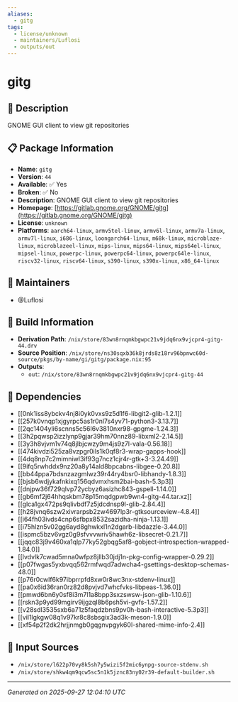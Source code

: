 ```yaml
---
aliases:
  - gitg
tags:
  - license/unknown
  - maintainers/Luflosi
  - outputs/out
---
```


# gitg

## 📝 Description

GNOME GUI client to view git repositories

## 📋 Package Information

- **Name**: `gitg`
- **Version**: `44`
- **Available**: ✅ Yes
- **Broken**: ✅ No
- **Description**: GNOME GUI client to view git repositories
- **Homepage**: [https://gitlab.gnome.org/GNOME/gitg](https://gitlab.gnome.org/GNOME/gitg)
- **License**: `unknown`
- **Platforms**: `aarch64-linux`, `armv5tel-linux`, `armv6l-linux`, `armv7a-linux`, `armv7l-linux`, `i686-linux`, `loongarch64-linux`, `m68k-linux`, `microblaze-linux`, `microblazeel-linux`, `mips-linux`, `mips64-linux`, `mips64el-linux`, `mipsel-linux`, `powerpc-linux`, `powerpc64-linux`, `powerpc64le-linux`, `riscv32-linux`, `riscv64-linux`, `s390-linux`, `s390x-linux`, `x86_64-linux`
## 👥 Maintainers

- @Luflosi


## 🔧 Build Information

- **Derivation Path**: `/nix/store/83wn8rnqmkbgwpc21v9jdq6nx9vjcpr4-gitg-44.drv`
- **Source Position**: `/nix/store/ns30sqxb36k8jrds8z18rv96bpnwc60d-source/pkgs/by-name/gi/gitg/package.nix:95`
- **Outputs**:
  - `out`:  `/nix/store/83wn8rnqmkbgwpc21v9jdq6nx9vjcpr4-gitg-44`

## 🔗 Dependencies

- [[0nk1iss8ybckv4nj8i0yk0vxs9z5d1f6-libgit2-glib-1.2.1]]
- [[257k0vnqp1xjgyrpc5as1r0nl7s4yv71-python3-3.13.7]]
- [[2qc1404yli6scnns5c56l6v3810nxr98-gpgme-1.24.3]]
- [[3h2pqwsp2izzlynp9gjar39hm70nnz89-libxml2-2.14.5]]
- [[3y3h8vjvm1v74q8jlbjcwzy9m4js9z7l-vala-0.56.18]]
- [[474kivdzi525za8vzpgr0ils1k0qf8r3-wrap-gapps-hook]]
- [[4dq8np7c2mimniwl3if93g7ncz1cjr4r-gtk+3-3.24.49]]
- [[9ifq5rwhddx9nz20a8y14ald8bpcabns-libgee-0.20.8]]
- [[bb44ppa7bdsnzazgmlwz39r44ry4bsr0-libhandy-1.8.3]]
- [[bjsb6wdjykafnkixq156qdvmxhsm2bai-bash-5.3p3]]
- [[dnjpw36f729qlvp72ycbyz6asizhc843-gspell-1.14.0]]
- [[gb6mf2j64hhqskbm78p15mqdgpwb9wn4-gitg-44.tar.xz]]
- [[glca1gx472ps9qlivbdf7z5jdcdnsp9l-glib-2.84.4]]
- [[h28jvnq6szw2xivrarpsb2zw4697lp3r-gtksourceview-4.8.4]]
- [[i64fh03ivds4cnp6sfbpx8532sazidha-ninja-1.13.1]]
- [[i75hlzn5v02gg6ayd8ghwkxl1n2dgarb-libdazzle-3.44.0]]
- [[ispmc5bzv6vgz0g9sfvvvwriv5hawh6z-libsecret-0.21.7]]
- [[jqqc83j9v460xa1qlp77ky52gbqg5af8-gobject-introspection-wrapped-1.84.0]]
- [[lvdvlk7cwad5mna0wfpz8jllb30jdj1n-pkg-config-wrapper-0.29.2]]
- [[p07fwgas5yxbvqq562rmfwqd7adwcha4-gsettings-desktop-schemas-48.0]]
- [[p76r0cwlf6k97ibprrpfd8xw0r8wc3nx-stdenv-linux]]
- [[pa0x6id36ran0rz82d8pvjvd7whcfvks-libpeas-1.36.0]]
- [[pmwd6bn6y0sf8i3m7l1a8bpp3sxzswsw-json-glib-1.10.6]]
- [[rskn3p9yd99mgirv9ijgzql8b6psh5vi-gvfs-1.57.2]]
- [[v28sdl3535sxb6a71z5faqdzbns9pv0h-bash-interactive-5.3p3]]
- [[vil1lgkgw08q1v97kr8c8sbsgix3ad3k-meson-1.9.0]]
- [[xf54p2f2dk2hrjjnmgb0gqgnvpgyk60l-shared-mime-info-2.4]]

## 📁 Input Sources

- `/nix/store/l622p70vy8k5sh7y5wizi5f2mic6ynpg-source-stdenv.sh`
- `/nix/store/shkw4qm9qcw5sc5n1k5jznc83ny02r39-default-builder.sh`

---
*Generated on 2025-09-27 12:04:10 UTC*
